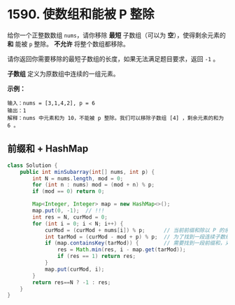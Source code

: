 # 1590. 使数组和能被 P 整除

给你一个正整数数组 `nums`，请你移除 **最短** 子数组（可以为 **空**），使得剩余元素的 **和** 能被 `p` 整除。 **不允许** 将整个数组都移除。

请你返回你需要移除的最短子数组的长度，如果无法满足题目要求，返回 `-1` 。

**子数组** 定义为原数组中连续的一组元素。

**示例：**

```
输入：nums = [3,1,4,2], p = 6
输出：1
解释：nums 中元素和为 10，不能被 p 整除。我们可以移除子数组 [4] ，剩余元素的和为 6 。
```



## 前缀和 + HashMap

```java
class Solution {
    public int minSubarray(int[] nums, int p) {
        int N = nums.length, mod = 0;
        for (int n : nums) mod = (mod + n) % p;
        if (mod == 0) return 0;

        Map<Integer, Integer> map = new HashMap<>(); 
        map.put(0, -1);  // !!!
        int res = N, curMod = 0;
        for (int i = 0; i < N; i++) {
            curMod = (curMod + nums[i]) % p;      // 当前前缀和除以 P 的余数是 curMod
            int tarMod = (curMod - mod + p) % p;  // 为了找到一段连续子数组对 P 的余数是 mod
            if (map.containsKey(tarMod)) {        // 需要找到一段前缀和，对 P 的余数是 tarMod
                res = Math.min(res, i - map.get(tarMod));
                if (res == 1) return res;
            }
            map.put(curMod, i);
        }
        return res==N ? -1 : res;
    }
}
```

